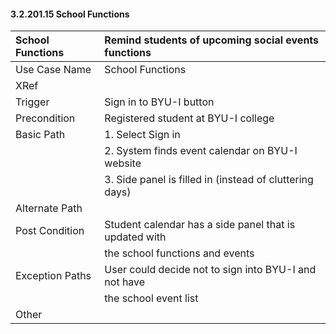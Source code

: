 #### 3.2.201.15 School Functions

| School Functions | Remind students of upcoming social events functions  |
|:--------------| :--------------|
|Use Case Name  | School Functions                                        |
|XRef           |                                                         |
|Trigger        | Sign in to BYU-I button                                 |
|Precondition   | Registered student at BYU-I college                     |
|Basic Path     | 1. Select Sign in                                       |
|               | 2. System finds event calendar on BYU-I website         |
|               | 3. Side panel is filled in (instead of cluttering days) |
|Alternate Path |                                                         |
|Post Condition | Student calendar has a side panel that is updated with  |
|               | the school functions and events
|Exception Paths| User could decide not to sign into BYU-I and not have   |
|               | the school event list
|Other          |                                                         |
